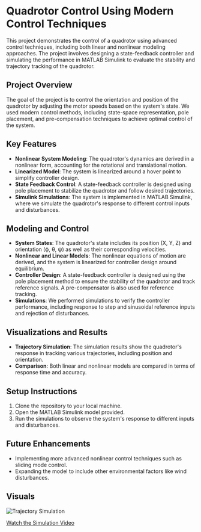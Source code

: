 # Quadrotor Control Using Modern Control Techniques

This project demonstrates the control of a quadrotor using advanced control techniques, including both linear and nonlinear modeling approaches. The project involves designing a state-feedback controller and simulating the performance in MATLAB Simulink to evaluate the stability and trajectory tracking of the quadrotor.


## Project Overview

The goal of the project is to control the orientation and position of the quadrotor by adjusting the motor speeds based on the system's state. We used modern control methods, including state-space representation, pole placement, and pre-compensation techniques to achieve optimal control of the system.

## Key Features

- **Nonlinear System Modeling**: The quadrotor's dynamics are derived in a nonlinear form, accounting for the rotational and translational motion.
- **Linearized Model**: The system is linearized around a hover point to simplify controller design.
- **State Feedback Control**: A state-feedback controller is designed using pole placement to stabilize the quadrotor and follow desired trajectories.
- **Simulink Simulations**: The system is implemented in MATLAB Simulink, where we simulate the quadrotor's response to different control inputs and disturbances.

## Modeling and Control

- **System States**: The quadrotor's state includes its position (X, Y, Z) and orientation (ϕ, θ, ψ) as well as their corresponding velocities.
- **Nonlinear and Linear Models**: The nonlinear equations of motion are derived, and the system is linearized for controller design around equilibrium.
- **Controller Design**: A state-feedback controller is designed using the pole placement method to ensure the stability of the quadrotor and track reference signals. A pre-compensator is also used for reference tracking.
- **Simulations**: We performed simulations to verify the controller performance, including response to step and sinusoidal reference inputs and rejection of disturbances.

## Visualizations and Results


- **Trajectory Simulation**: The simulation results show the quadrotor's response in tracking various trajectories, including position and orientation.
- **Comparison**: Both linear and nonlinear models are compared in terms of response time and accuracy.

## Setup Instructions

1. Clone the repository to your local machine.
2. Open the MATLAB Simulink model provided.
3. Run the simulations to observe the system's response to different inputs and disturbances.

## Future Enhancements

- Implementing more advanced nonlinear control techniques such as sliding mode control.
- Expanding the model to include other environmental factors like wind disturbances.

## Visuals

![Trajectory Simulation](path-to-your-image)

[Watch the Simulation Video](link-to-your-video)
